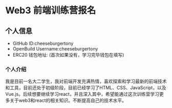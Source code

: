# Web3 前端训练营报名

## 个人信息

* GitHub ID:cheeseburgertony
* OpenBuild Username:cheeseburgertony
* ERC20 钱包地址: (首次如果没有，学习完毕钱包在填写)

### 个人介绍

我是目前一名大二学生，我对前端开发充满热情，喜欢探索和学习最新的前端技术和工具，目前还处于初级阶段，目前已经学习了HTML、CSS、JavaScript，以及Vue.js。后续想要继续学习react，并且深入其中，希望能通过这次训练营学习更多关于web3和react的相关知识。不断提高自己的技术水平。
